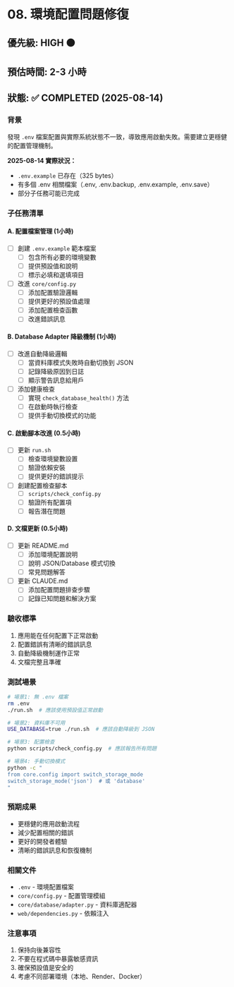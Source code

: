 # 08. 環境配置問題修復

## 優先級: HIGH 🟠
## 預估時間: 2-3 小時
## 狀態: ✅ COMPLETED (2025-08-14)

### 背景
發現 `.env` 檔案配置與實際系統狀態不一致，導致應用啟動失敗。需要建立更穩健的配置管理機制。

**2025-08-14 實際狀況：**
- `.env.example` 已存在（325 bytes）
- 有多個 .env 相關檔案（.env, .env.backup, .env.example, .env.save）
- 部分子任務可能已完成

### 子任務清單

#### A. 配置檔案管理 (1小時)
- [ ] 創建 `.env.example` 範本檔案
  - [ ] 包含所有必要的環境變數
  - [ ] 提供預設值和說明
  - [ ] 標示必填和選填項目
  
- [ ] 改進 `core/config.py`
  - [ ] 添加配置驗證邏輯
  - [ ] 提供更好的預設值處理
  - [ ] 添加配置檢查函數
  - [ ] 改進錯誤訊息

#### B. Database Adapter 降級機制 (1小時)
- [ ] 改進自動降級邏輯
  - [ ] 當資料庫模式失敗時自動切換到 JSON
  - [ ] 記錄降級原因到日誌
  - [ ] 顯示警告訊息給用戶
  
- [ ] 添加健康檢查
  - [ ] 實現 `check_database_health()` 方法
  - [ ] 在啟動時執行檢查
  - [ ] 提供手動切換模式的功能

#### C. 啟動腳本改進 (0.5小時)
- [ ] 更新 `run.sh`
  - [ ] 檢查環境變數設置
  - [ ] 驗證依賴安裝
  - [ ] 提供更好的錯誤提示
  
- [ ] 創建配置檢查腳本
  - [ ] `scripts/check_config.py`
  - [ ] 驗證所有配置項
  - [ ] 報告潛在問題

#### D. 文檔更新 (0.5小時)
- [ ] 更新 README.md
  - [ ] 添加環境配置說明
  - [ ] 說明 JSON/Database 模式切換
  - [ ] 常見問題解答
  
- [ ] 更新 CLAUDE.md
  - [ ] 添加配置問題排查步驟
  - [ ] 記錄已知問題和解決方案

### 驗收標準
1. 應用能在任何配置下正常啟動
2. 配置錯誤有清晰的錯誤訊息
3. 自動降級機制運作正常
4. 文檔完整且準確

### 測試場景
```bash
# 場景1: 無 .env 檔案
rm .env
./run.sh  # 應該使用預設值正常啟動

# 場景2: 資料庫不可用
USE_DATABASE=true ./run.sh  # 應該自動降級到 JSON

# 場景3: 配置檢查
python scripts/check_config.py  # 應該報告所有問題

# 場景4: 手動切換模式
python -c "
from core.config import switch_storage_mode
switch_storage_mode('json')  # 或 'database'
"
```

### 預期成果
- 更穩健的應用啟動流程
- 減少配置相關的錯誤
- 更好的開發者體驗
- 清晰的錯誤訊息和恢復機制

### 相關文件
- `.env` - 環境配置檔案
- `core/config.py` - 配置管理模組
- `core/database/adapter.py` - 資料庫適配器
- `web/dependencies.py` - 依賴注入

### 注意事項
1. 保持向後兼容性
2. 不要在程式碼中暴露敏感資訊
3. 確保預設值是安全的
4. 考慮不同部署環境（本地、Render、Docker）